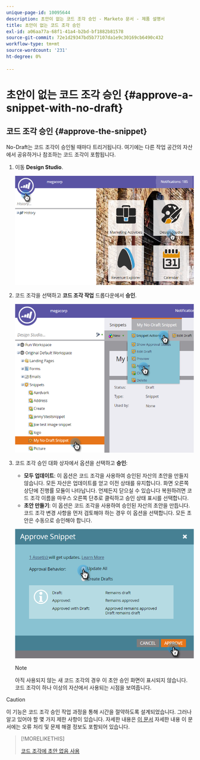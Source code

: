 ```yaml
---
unique-page-id: 10095644
description: 초안이 없는 코드 조각 승인 - Marketo 문서 - 제품 설명서
title: 초안이 없는 코드 조각 승인
exl-id: a06aa77a-68f1-41a4-b2bd-bf1882b81578
source-git-commit: 72e1d29347bd5b77107da1e9c30169cb6490c432
workflow-type: tm+mt
source-wordcount: '231'
ht-degree: 0%

---
```


# 초안이 없는 코드 조각 승인 {#approve-a-snippet-with-no-draft}

## 코드 조각 승인 {#approve-the-snippet}

No-Draft는 코드 조각이 승인될 때마다 트리거됩니다. 여기에는 다른 작업 공간의 자산에서 공유하거나 참조하는 코드 조각이 포함됩니다.

1. 이동 **Design Studio**.

   ![](assets/go-to-design-studio.png)

1. 코드 조각을 선택하고 **코드 조각 작업** 드롭다운에서 **승인**.

   ![](assets/approve-snippet.png)

1. 코드 조각 승인 대화 상자에서 옵션을 선택하고 **승인**:

   * **모두 업데이트**: 이 옵션은 코드 조각을 사용하여 승인된 자산의 초안을 만들지 않습니다. 모든 자산은 업데이트를 얻고 이전 상태를 유지합니다. 화면 오른쪽 상단에 진행률 모듈이 나타납니다. 언제든지 닫으실 수 있습니다 복원하려면 코드 조각 이름을 마우스 오른쪽 단추로 클릭하고 승인 상태 표시를 선택합니다.
   * **초안 만들기**: 이 옵션은 코드 조각을 사용하여 승인된 자산의 초안을 만듭니다. 코드 조각 변경 사항을 먼저 검토해야 하는 경우 이 옵션을 선택합니다. 모든 초안은 수동으로 승인해야 합니다.

   ![](assets/snippet-dialog-box.png)

   >[!NOTE]
   >
   >아직 사용되지 않는 새 코드 조각의 경우 이 초안 승인 화면이 표시되지 않습니다. 코드 조각이 하나 이상의 자산에서 사용되는 시점을 보여줍니다.

>[!CAUTION]
>
>이 기능은 코드 조각 승인 작업 과정을 통해 시간을 절약하도록 설계되었습니다. 그러나 알고 있어야 할 몇 가지 제한 사항이 있습니다. 자세한 내용은 [이 문서](https://nation.marketo.com/docs/DOC-4415) 자세한 내용 이 문서에는 오류 처리 및 문제 해결 정보도 포함되어 있습니다.

>[!MORELIKETHIS]
>
>[코드 조각에 초안 없음 사용](/help/marketo/product-docs/administration/users-and-roles/managing-user-roles-and-permissions/enable-no-draft-for-snippets.md)
